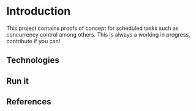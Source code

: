 # Introduction

This project contains proofs of concept for scheduled tasks such as concurrency control among others. 
This is always a working in progress, contribute if you can!

## Technologies

## Run it

## References